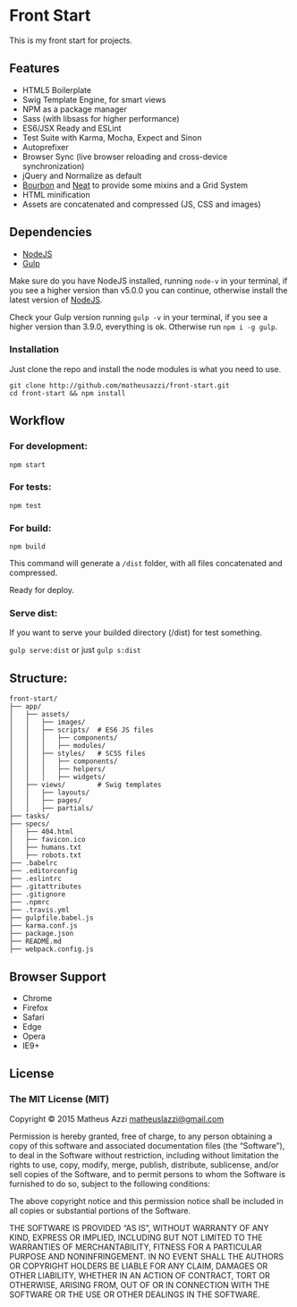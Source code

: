 Front Start
================

This is my front start for projects.

## Features

- HTML5 Boilerplate
- Swig Template Engine, for smart views
- NPM as a package manager
- Sass (with libsass for higher performance)
- ES6/JSX Ready and ESLint
- Test Suite with Karma, Mocha, Expect and Sinon
- Autoprefixer
- Browser Sync (live browser reloading and cross-device synchronization)
- jQuery and Normalize as default
- [Bourbon](http://bourbon.io/) and [Neat](http://neat.bourbon.io/) to provide some mixins and a Grid System
- HTML minification
- Assets are concatenated and compressed (JS, CSS and images)

## Dependencies

- [NodeJS](http://nodejs.org/)
- [Gulp](http://github.com/gulpjs/gulp)

Make sure do you have NodeJS installed, running `node-v` in your terminal, if you see a higher version than v5.0.0 you can continue, otherwise install the latest version of [NodeJS](http://nodejs.org/).

Check your Gulp version running `gulp -v` in your terminal, if you see a higher version than 3.9.0, everything is ok. Otherwise run `npm i -g gulp`.

### Installation

Just clone the repo and install the node modules is what you need to use.

```
git clone http://github.com/matheusazzi/front-start.git
cd front-start && npm install
```

## Workflow

### For development:

`npm start`

### For tests:

`npm test`

### For build:

`npm build`

This command will generate a `/dist` folder, with all files concatenated and compressed.

Ready for deploy.

### Serve dist:

If you want to serve your builded directory (/dist) for test something.

`gulp serve:dist` or just `gulp s:dist`

## Structure:

```
front-start/
├── app/
│   ├── assets/
│   │   ├── images/
│   │   ├── scripts/  # ES6 JS files
│   │   │   ├── components/
│   │   │   ├── modules/
│   │   ├── styles/   # SCSS files
│   │   │   ├── components/
│   │   │   ├── helpers/
│   │   │   ├── widgets/
│   ├── views/        # Swig templates
│   │   ├── layouts/
│   │   ├── pages/
│   │   ├── partials/
├── tasks/
├── specs/
│   ├── 404.html
│   ├── favicon.ico
│   ├── humans.txt
│   ├── robots.txt
├── .babelrc
├── .editorconfig
├── .eslintrc
├── .gitattributes
├── .gitignore
├── .npmrc
├── .travis.yml
├── gulpfile.babel.js
├── karma.conf.js
├── package.json
├── README.md
├── webpack.config.js
```

## Browser Support

- Chrome
- Firefox
- Safari
- Edge
- Opera
- IE9+

## License

### The MIT License (MIT)

Copyright © 2015 Matheus Azzi <matheuslazzi@gmail.com>

Permission is hereby granted, free of charge, to any person obtaining a copy of this software and associated documentation files (the “Software”), to deal in the Software without restriction, including without limitation the rights to use, copy, modify, merge, publish, distribute, sublicense, and/or sell copies of the Software, and to permit persons to whom the Software is furnished to do so, subject to the following conditions:

The above copyright notice and this permission notice shall be included in all copies or substantial portions of the Software.

THE SOFTWARE IS PROVIDED “AS IS”, WITHOUT WARRANTY OF ANY KIND, EXPRESS OR IMPLIED, INCLUDING BUT NOT LIMITED TO THE WARRANTIES OF MERCHANTABILITY, FITNESS FOR A PARTICULAR PURPOSE AND NONINFRINGEMENT. IN NO EVENT SHALL THE AUTHORS OR COPYRIGHT HOLDERS BE LIABLE FOR ANY CLAIM, DAMAGES OR OTHER LIABILITY, WHETHER IN AN ACTION OF CONTRACT, TORT OR OTHERWISE, ARISING FROM, OUT OF OR IN CONNECTION WITH THE SOFTWARE OR THE USE OR OTHER DEALINGS IN THE SOFTWARE.
